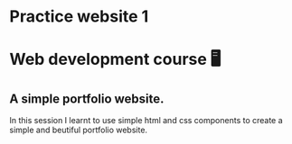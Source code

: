 # Practice website 1
# Web development course 🖥️

## A simple portfolio website.

In this session I learnt to use simple html and css components to create a simple and beutiful portfolio website.
